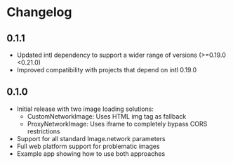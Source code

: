# Changelog

## 0.1.1

* Updated intl dependency to support a wider range of versions (>=0.19.0 <0.21.0)
* Improved compatibility with projects that depend on intl 0.19.0

## 0.1.0

* Initial release with two image loading solutions:
  * CustomNetworkImage: Uses HTML img tag as fallback
  * ProxyNetworkImage: Uses iframe to completely bypass CORS restrictions
* Support for all standard Image.network parameters
* Full web platform support for problematic images
* Example app showing how to use both approaches 